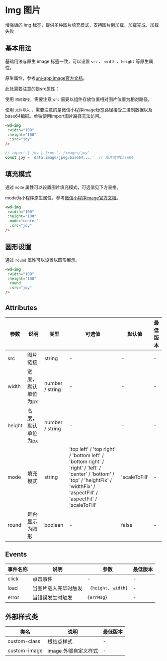 <frame/>

#  Img 图片

增强版的 img 标签，提供多种图片填充模式，支持图片懒加载、加载完成、加载失败


## 基本用法

基础用法与原生 image 标签一致，可以设置 `src` 、 `width` 、`height` 等原生属性。

原生属性，参考[uni-app image官方文档](https://uniapp.dcloud.net.cn/component/image.html#image)。

此处需要注意的是src属性：

使用 `相对路径`，需要注意 `src` 需要以组件存放位置相对图片位置为相对路径。

使用 `文件导入` ，需要注意的是微信小程序image标签路径接受二进制数据以及base64编码。单独使用import图片路径无法访问。

```html
<wd-img
 :width="100"
 :height="100"
  :src="joy"
/>
```

```typescript
// import { joy } from '../images/joy'
const joy = 'data:image/jpeg;base64,...'  // 图片文件base64
```

## 填充模式

通过 `mode` 属性可以设置图片填充模式，可选值见下方表格。

mode为小程序原生属性，参考[微信小程序image官方文档](https://developers.weixin.qq.com/miniprogram/dev/component/image.html)。

```html
<wd-img
 :width="100"
 :height="100"
  mode="center"
  :src="joy"
/>
```

## 圆形设置

通过 `round` 属性可以设置以圆形展示。

```html
<wd-img
 :width="100"
 :height="100"
  round
  :src="joy"
/>
```

## Attributes

| 参数 | 说明 | 类型 | 可选值 | 默认值 | 最低版本 |
|-----|------|-----|-------|-------|---------|
| src | 图片链接 | string | - | - | - |
| width | 宽度，默认单位为px | number / string | - | - | - |
| height | 高度，默认单位为px | number / string | - | - | - |
| mode | 填充模式 | string | 'top left' / 'top right' / 'bottom left' / 'bottom right' / 'right' / 'left' / 'center' / 'bottom' / 'top' / 'heightFix' / 'widthFix' / 'aspectFill' / 'aspectFit' / 'scaleToFill' | 'scaleToFill' | - |
| round | 是否显示为圆形 | boolean | - | false | - |

## Events

| 事件名称 | 说明 | 参数 | 最低版本 |
|---------|-----|-----|---------|
| click | 点击事件 | - | - |
| load | 当图片载入完毕时触发 | ` {height, width}` | - |
| error | 当错误发生时触发 | `{errMsg}` | - |

## 外部样式类

| 类名 | 说明 | 最低版本 |
|-----|------|--------|
| custom-class | 根结点样式 | - |
| custom-image| image 外部自定义样式 | - |
